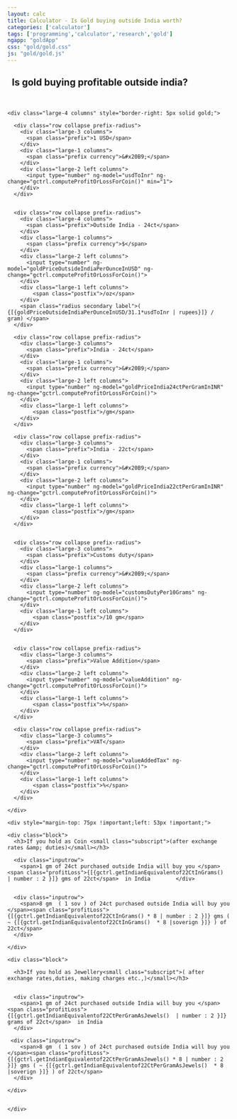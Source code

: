 ```yaml
---
layout: calc
title: Calculator - Is Gold buying outside India worth?
categories: ['calculator']
tags: ['programming','calculator','research','gold']
ngapp: "goldApp"
css: "gold/gold.css"
js: "gold/gold.js"
---
```



<div ng-controller="gController as gctrl" ng-init="gctrl.computeProfitOrLossForCoin()" class="row" style="width=100%;">
    <h2 style="margin-left:10px;margin-bottom:50px;">Is gold buying profitable outside india?</h2>


    <div class="large-4 columns" style="border-right: 5px solid gold;">

      <div class="row collapse prefix-radius">
        <div class="large-3 columns">
          <span class="prefix">1 USD</span>
        </div>
        <div class="large-1 columns">
          <span class="prefix currency">&#x20B9;</span> 
        </div>        
        <div class="large-2 left columns">
          <input type="number" ng-model="usdToInr" ng-change="gctrl.computeProfitOrLossForCoin()" min="1">
        </div>
      </div>


      <div class="row collapse prefix-radius">
        <div class="large-4 columns">
          <span class="prefix">Outside India - 24ct</span>
        </div>
        <div class="large-1 columns">
          <span class="prefix currency">$</span> 
        </div>        
        <div class="large-2 left columns">
          <input type="number" ng-model="goldPriceOutsideIndiaPerOunceInUSD" ng-change="gctrl.computeProfitOrLossForCoin()">
        </div>
        <div class="large-1 left columns">
            <span class="postfix">/oz</span>
        </div>                        
        <span class="radius secondary label">( {[{goldPriceOutsideIndiaPerOunceInUSD/31.1*usdToInr | rupees}]} / gram) </span>
      </div>

      <div class="row collapse prefix-radius">
        <div class="large-3 columns">
          <span class="prefix">India - 24ct</span>
        </div>
        <div class="large-1 columns">
          <span class="prefix currency">&#x20B9;</span> 
        </div>        
        <div class="large-2 left columns">
          <input type="number" ng-model="goldPriceIndia24ctPerGramInINR" ng-change="gctrl.computeProfitOrLossForCoin()">
        </div>
        <div class="large-1 left columns">
            <span class="postfix">/gm</span>
        </div>                        
      </div>

      <div class="row collapse prefix-radius">
        <div class="large-3 columns">
          <span class="prefix">India - 22ct</span>
        </div>
        <div class="large-1 columns">
          <span class="prefix currency">&#x20B9;</span> 
        </div>        
        <div class="large-2 left columns">
          <input type="number" ng-model="goldPriceIndia22ctPerGramInINR" ng-change="gctrl.computeProfitOrLossForCoin()">
        </div>
        <div class="large-1 left columns">
            <span class="postfix">/gm</span>
        </div>                
      </div>


      <div class="row collapse prefix-radius">
        <div class="large-3 columns">
          <span class="prefix">Customs duty</span>
        </div>
        <div class="large-1 columns">
          <span class="prefix currency">&#x20B9;</span> 
        </div>
        <div class="large-2 left columns">
          <input type="number" ng-model="customsDutyPer10Grams" ng-change="gctrl.computeProfitOrLossForCoin()">
        </div>
        <div class="large-1 left columns">
            <span class="postfix">/10 gm</span>
        </div>        
      </div>


      <div class="row collapse prefix-radius">
        <div class="large-3 columns">
          <span class="prefix">Value Addition</span>
        </div>
        <div class="large-2 left columns">
          <input type="number" ng-model="valueAddition" ng-change="gctrl.computeProfitOrLossForCoin()">
        </div>
        <div class="large-1 left columns">
            <span class="postfix">%</span>
        </div>
      </div>

      <div class="row collapse prefix-radius">
        <div class="large-3 columns">
          <span class="prefix">VAT</span>
        </div>
        <div class="large-2 left columns">
          <input type="number" ng-model="valueAddedTax" ng-change="gctrl.computeProfitOrLossForCoin()">
        </div>
        <div class="large-1 left columns">
            <span class="postfix">%</span>
        </div>
      </div>

    </div>

    <div style="margin-top: 75px !important;left: 53px !important;">

    <div class="block">
      <h3>If you hold as Coin <small class="subscript">(after exchange rates &amp; duties)</small></h3>

      <div class="inputrow">
        <span>1 gm of 24ct purchased outside India will buy you </span><span class="profitLoss">{[{gctrl.getIndianEquivalentof22CtInGrams()  | number : 2 }]} gms of 22ct</span>  in India        </div>


      <div class="inputrow">
        <span>8 gm  ( 1 sov ) of 24ct purchased outside India will buy you </span><span class="profitLoss">{[{gctrl.getIndianEquivalentof22CtInGrams() * 8 | number : 2 }]} gms ( ~ {[{gctrl.getIndianEquivalentof22CtInGrams()  * 8 |soverign }]} ) of 22ct</span>
      </div>

    </div>

    <div class="block">

      <h3>If you hold as Jewellery<small class="subscript">( after exchange rates,duties, making charges etc.,)</small></h3>


      <div class="inputrow">
        <span>1 gm of 24ct purchased outside India will buy you </span><span class="profitLoss">{[{gctrl.getIndianEquivalentof22CtPerGramAsJewels()  | number : 2 }]} grams of 22ct</span>  in India
      </div>

     <div class="inputrow">
        <span>8 gm  ( 1 sov ) of 24ct purchased outside India will buy you </span><span class="profitLoss">{[{gctrl.getIndianEquivalentof22CtPerGramAsJewels() * 8 | number : 2 }]} gms ( ~ {[{gctrl.getIndianEquivalentof22CtPerGramAsJewels()  * 8 |soverign }]} ) of 22ct</span>
      </div>

    </div>


    </div>

</div>
<!-- 
<div>
  Found any issues with the calculator - <a href="http://www.maheshsubramaniya.com/contact.html">write to me</a>
</div> -->


<!-- <div>
  <h4>References</h4>
  <ol>
    <li><div><a href="https://www.google.com/search?q=1+troy+oz+%3D+%3F+grams">1 oz (troy) = 31.1 grams</a></div></li>
    <li><div><a href="https://en.wikipedia.org/wiki/Fineness#Gold">24 ct = 99.99% purity</a></div> </li>
    <li><div><a href="https://en.wikipedia.org/wiki/Fineness#Gold">22 ct = 91.6% purity</a></div> </li>
    <li><div><a href="http://ajithprasad.com/gold-jewellery-buying-tips-wastage-charges-making-charges-va-karat-916-bis-hallmark/">Value Addition - Wastage, Making Charges ( Most commonly 10% for Jewels )</a></div></li>
    <li><div><a href="http://www.tnvat.gov.in/english/VATSCHE_ALPHA_270312.pdf#page=7">VAT - Value Added Tax ( Generally 1% )</a></div></li>
  </ol>
</div>
 -->